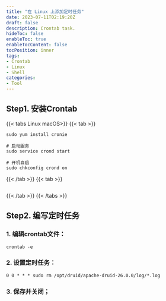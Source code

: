 ```yaml
---
title: "在 Linux 上添加定时任务"
date: 2023-07-11T02:19:20Z
draft: false
description: Crontab task.
hideToc: false
enableToc: true
enableTocContent: false
tocPosition: inner
tags:
- Crontab
- Linux
- Shell
categories:
- Tool
---
```


## Step1. 安装Crontab

{{< tabs Linux macOS>}}
{{< tab >}}

```shell
sudo yum install cronie

# 启动服务
sudo service crond start

# 开机自启
sudo chkconfig crond on
```

{{< /tab >}}
{{< tab >}}

```shell
```

{{< /tab >}}
{{< /tabs >}}

## Step2. 编写定时任务

### 1. 编辑crontab文件：

```shell
crontab -e
```

### 2. 设置定时任务：
```
0 0 * * * sudo rm /opt/druid/apache-druid-26.0.0/log/*.log
```

### 3. 保存并关闭；
